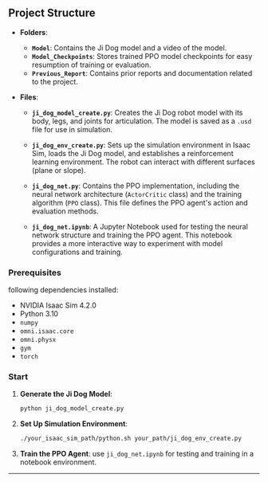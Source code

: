 
## Project Structure

- **Folders**:
	- **`Model`**: Contains the Ji Dog model and a video of the model.
	- **`Model_Checkpoints`**: Stores trained PPO model checkpoints for easy resumption of training or evaluation.
	- **`Previous_Report`**: Contains prior reports and documentation related to the project.

- **Files**:
    - **`ji_dog_model_create.py`**: Creates the Ji Dog robot model with its body, legs, and joints for articulation. The model is saved as a `.usd` file for use in simulation.
	  
	- **`ji_dog_env_create.py`**: Sets up the simulation environment in Isaac Sim, loads the Ji Dog model, and establishes a reinforcement learning environment. The robot can interact with different surfaces (plane or slope).
	
	- **`ji_dog_net.py`**: Contains the PPO implementation, including the neural network architecture (`ActorCritic` class) and the training algorithm (`PPO` class). This file defines the PPO agent's action and evaluation methods.
	
	- **`ji_dog_net.ipynb`**: A Jupyter Notebook used for testing the neural network structure and training the PPO agent. This notebook provides a more interactive way to experiment with model configurations and training.
### Prerequisites

following dependencies installed:

- NVIDIA Isaac Sim 4.2.0
- Python 3.10
- `numpy`
- `omni.isaac.core`
- `omni.physx`
- `gym` 
- `torch`
### Start

1. **Generate the Ji Dog Model**:
   ```bash
   python ji_dog_model_create.py
   ```

2. **Set Up Simulation Environment**:
   ```bash
   ./your_isaac_sim_path/python.sh your_path/ji_dog_env_create.py
   ```

3. **Train the PPO Agent**:
   use `ji_dog_net.ipynb` for testing and training in a notebook environment.


---
